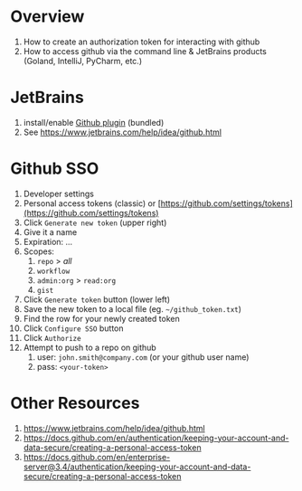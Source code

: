 # Overview
1. How to create an authorization token for interacting with github
1. How to access github via the command line & JetBrains products (Goland, IntelliJ, PyCharm, etc.)


# JetBrains
1. install/enable [Github plugin](https://plugins.jetbrains.com/plugin/13115-github) (bundled)
1. See https://www.jetbrains.com/help/idea/github.html


# Github SSO
1. Developer settings
1. Personal access tokens (classic) or [https://github.com/settings/tokens](https://github.com/settings/tokens)
1. Click `Generate new token` (upper right)
1. Give it a name
1. Expiration: ...
1. Scopes:
    1. `repo` > *all*
    1. `workflow`
    1. `admin:org` > `read:org`
    1. `gist`
1. Click `Generate token` button (lower left)
1. Save the new token to a local file (eg. `~/github_token.txt`)
1. Find the row for your newly created token
1. Click `Configure SSO` button
1. Click `Authorize`
1. Attempt to push to a repo on github
    1. user: `john.smith@company.com` (or your github user name)
    1. pass: `<your-token>`


# Other Resources
1. https://www.jetbrains.com/help/idea/github.html
1. https://docs.github.com/en/authentication/keeping-your-account-and-data-secure/creating-a-personal-access-token
1. https://docs.github.com/en/enterprise-server@3.4/authentication/keeping-your-account-and-data-secure/creating-a-personal-access-token

